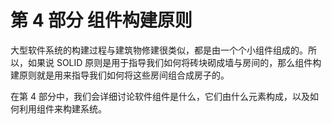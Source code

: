 # 第 4 部分 组件构建原则

大型软件系统的构建过程与建筑物修建很类似，都是由一个个小组件组成的。所以，如果说 SOLID 原则是用于指导我们如何将砖块砌成墙与房间的，那么组件构建原则就是用来指导我们如何将这些房间组合成房子的。

在第 4 部分中，我们会详细讨论软件组件是什么，它们由什么元素构成，以及如何利用组件来构建系统。

